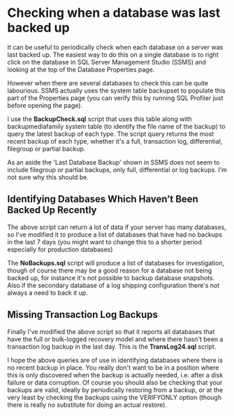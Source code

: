 # Checking when a database was last backed up #

It can be useful to periodically check when each database on a server was last backed up. The easiest way to do this on a single database is to right click on the database in SQL Server Management Studio (SSMS) and looking at the top of the Database Properties page.

However when there are several databases to check this can be quite labourious. SSMS actually uses the system table backupset to populate this part of the Properties page (you can verify this by running SQL Profiler just before opening the page). 

I use the **BackupCheck.sql** script that uses this table along with backupmediafamily system table (to identify the file name of the backup) to query the latest backup of each type. The script query returns the most recent backup of each type, whether it's a full, transaction log, differential, filegroup or partial backup.

As an aside the 'Last Database Backup' shown in SSMS does not seem to include filegroup or partial backups, only full, differential or log backups. I'm not sure why this should be.


## Identifying Databases Which Haven’t Been Backed Up Recently ##

The above script can return a lot of data if your server has many databases, so I've modified it to produce a list of databases that have had no backups in the last 7 days (you might want to change this to a shorter period especially for production databases) 

The **NoBackups.sql** script will produce a list of databases for investigation, though of course there may be a good reason for a database not being backed up, for instance it's not possible to backup database snapshots. Also if the secondary database of a log shipping configuration there's not always a need to back it up. 


## Missing Transaction Log Backups ##

Finally I've modified the above script so that it reports all databases that have the full or bulk-logged recovery model and where there hasn't been a transaction log backup in the last day. This is the **TransLog24.sql** script.

I hope the above queries are of use in identifying databases where there is no recent backup in place. You really don't want to be in a position where this is only discovered when the backup is actually needed, i.e. after a disk failure or data corruption. Of course you should also be checking that your backups are valid, ideally by periodically restoring from a backup, or at the very least by checking the backups using the VERIFYONLY option (though there is really no substitute for doing an actual restore).  
